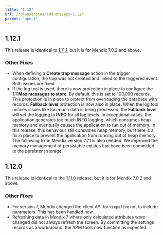 ```yaml
---
title: "1.12"
url: /releasenotes/add-ons/apm-1.12/
parent: "apm-1"
---
```


## 1.12.1

This release is identical to [1.11.1](/releasenotes/add-ons/apm-1.11/#1.11.1), but it is for Mendix 7.0.2 and above.

### Other Fixes

* When defining a **Create trap message** action in the trigger configuration, the trap was not created and linked to the triggered event. Both issues are fixed.
* If the log tool is used, there is now protection in place to configure the 1.11**Max messages to store**. By default, this is set to 100,000 records. This protection is in place to protect from overloading the database with records. **Fallback level** protection is now also in place. When the log tool notices issues like too much data is being processed, the **Fallback level** will set the logging to **INFO** for all log levels. In exceptional cases, the application generates too much INFO logging, which consumes heap memory and eventually causes the application to run out of memory. In this release, this behaviour still consumes heap memory, but there is a fix in place to prevent the application from running out of heap memory. The following fix in Mendix version 7.7.1 is also needed: We improved the memory management of persistable entities that have been committed to the persistent storage.

## 1.12.0

This release is identical to the [1.11.0](/releasenotes/add-ons/apm-1.11/) release, but it is for Mendix 7.0.2 and above.

### Other Fixes

* For version 7, Mendix changed the client API for `keepalive` not to include parameters. This has been handled now.
* Refreshing data in Mendix 7 where only calculated attributes were changed did not always refresh the screen. By committing the settings records as a workaround, the APM tools now function as expected.

